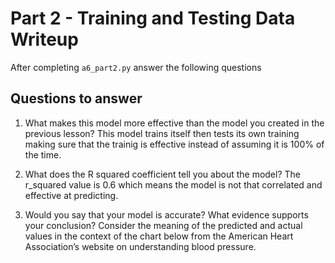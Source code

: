 # Part 2 - Training and Testing Data Writeup

After completing `a6_part2.py` answer the following questions

## Questions to answer

1. What makes this model more effective than the model you created in the previous lesson?
This model trains itself then tests its own training making sure that the trainig is effective instead of assuming it is 100% of the time.

2. What does the R squared coefficient tell you about the model?
The r_squared value is 0.6 which means the model is not that correlated and effective at predicting.

3. Would you say that your model is accurate? What evidence supports your conclusion? Consider the meaning of the predicted and actual values in the context of the chart below from the American Heart Association’s website on understanding blood pressure.